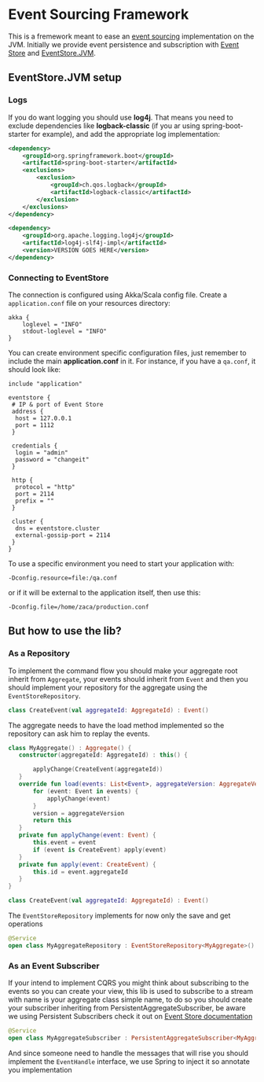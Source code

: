 # Event Sourcing Framework

This is a fremework meant to ease an [event sourcing](https://martinfowler.com/eaaDev/EventSourcing.html) implementation on the JVM.
Initially we provide event persistence and subscription with [Event Store](http://docs.geteventstore.com/) and [EventStore.JVM](https://github.com/EventStore/EventStore.JVM).

## EventStore.JVM setup

### Logs
If you do want logging you should use **log4j**. That means you need to exclude dependencies like **logback-classic** (if you ar using spring-boot-starter for example), and add the appropriate log implementation:
```xml
<dependency>
    <groupId>org.springframework.boot</groupId>
    <artifactId>spring-boot-starter</artifactId>
    <exclusions>
        <exclusion>
            <groupId>ch.qos.logback</groupId>
            <artifactId>logback-classic</artifactId>
        </exclusion>
    </exclusions>
</dependency>

<dependency>
    <groupId>org.apache.logging.log4j</groupId>
    <artifactId>log4j-slf4j-impl</artifactId>
    <version>VERSION GOES HERE</version>
</dependency>
```

### Connecting to EventStore
The connection is configured using Akka/Scala config file. Create a `application.conf` file on your resources directory:

```
akka {
    loglevel = "INFO"
    stdout-loglevel = "INFO"
}
```
 
 You can create environment specific configuration files, just remember to include the main **application.conf** in it. For 
 instance, if you have a `qa.conf`, it should look like:

```
include "application"

eventstore {
 # IP & port of Event Store
 address {
  host = 127.0.0.1
  port = 1112
 }

 credentials {
  login = "admin"
  password = "changeit"
 }

 http {
  protocol = "http"
  port = 2114
  prefix = ""
 }

 cluster {
  dns = eventstore.cluster
  external-gossip-port = 2114 
 }
}
```
To use a specific environment you need to start your application with: 
```script
-Dconfig.resource=file:/qa.conf
```
or if it will be external to the application itself, then use this:

```script
-Dconfig.file=/home/zaca/production.conf
```

## But how to use the lib?

### As a Repository

To implement the command flow you should make your aggregate root inherit from `Aggregate`, your events should inherit
 from `Event` and then you should implement your repository for the aggregate using the `EventStoreRepository`.
 
```kotlin
class CreateEvent(val aggregateId: AggregateId) : Event()
```
 
The aggregate needs to have the load method implemented so the repository can ask him to replay the events.
 ```kotlin
class MyAggregate() : Aggregate() {
    constructor(aggregateId: AggregateId) : this() {

        applyChange(CreateEvent(aggregateId))
    }
    override fun load(events: List<Event>, aggregateVersion: AggregateVersion): Aggregate {
        for (event: Event in events) {
            applyChange(event)
        }
        version = aggregateVersion
        return this
    }
    private fun applyChange(event: Event) {
        this.event = event
        if (event is CreateEvent) apply(event)
    }
    private fun apply(event: CreateEvent) {
        this.id = event.aggregateId
    }
}  
```
 
```kotlin
class CreateEvent(val aggregateId: AggregateId) : Event()
```

The `EventStoreRepository` implements for now only the save and get operations
```kotlin
@Service
open class MyAggregateRepository : EventStoreRepository<MyAggregate>()
 ```
 
 ### As an Event Subscriber
 
 If your intend to implement CQRS you might think about subscribing to the events so you can create 
 your view, this lib is used to subscribe to a stream with name is your aggregate class simple name, to do so you 
 should create your subscriber inheriting from PersistentAggregateSubscriber, be aware we using Persistent 
 Subscribers check it out on [Event Store documentation](http://docs.geteventstore.com/)
 
 ```kotlin
@Service
open class MyAggregateSubscriber : PersistentAggregateSubscriber<MyAggregate>()
 ```
 
 And since someone need to handle the messages that will rise you should implement the 
 `EventHandle` interface, we use Spring to inject it so annotate you implementation




